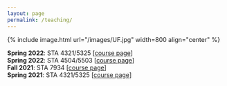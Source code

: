 ```yaml
---
layout: page
permalink: /teaching/
---
```

{% include image.html url="/images/UF.jpg" width=800 align="center" %}

**Spring 2022**: STA 4321/5325 [[course page](/S22_STA4321)]  
**Spring 2022**: STA 4504/5503 [[course page](/S22_STA4504)]   
**Fall 2021**: STA 7934 [[course page](/archivedCourses/F21_STA7934)]  
**Spring 2021**: STA 4321/5325 [[course page](/archivedCourses/S21_STA4321)]  
